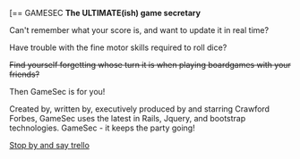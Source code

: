 [== GAMESEC
**The ULTIMATE(ish) game secretary**

Can't remember what your score is, and want to update it in real time?

Have trouble with the fine motor skills required to roll dice?

~~Find yourself forgetting whose turn it is when playing boardgames with your friends?~~

Then GameSec is for you!

Created by, written by, executively produced by and starring Crawford Forbes, GameSec uses the latest in Rails, Jquery, and bootstrap technologies.  GameSec - it keeps the party going!

[Stop by and say trello](https://trello.com/b/j4L98lq3/gamesec-future)